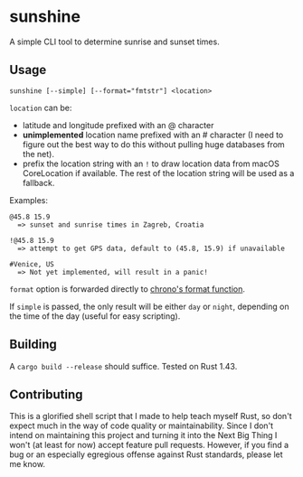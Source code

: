# sunshine

A simple CLI tool to determine sunrise and sunset times.

## Usage

```
sunshine [--simple] [--format="fmtstr"] <location>
```

`location` can be:

- latitude and longitude prefixed with an @ character
- **unimplemented** location name prefixed with an # character (I need to figure
  out the best way to do this without pulling huge databases from the net).
- prefix the location string with an `!` to draw location data from macOS
  CoreLocation if available. The rest of the location string will be used as a
  fallback.

Examples:

```
@45.8 15.9
  => sunset and sunrise times in Zagreb, Croatia

!@45.8 15.9
  => attempt to get GPS data, default to (45.8, 15.9) if unavailable

#Venice, US
  => Not yet implemented, will result in a panic!
```

`format` option is forwarded directly to [chrono's format
function](https://docs.rs/chrono/0.4.11/chrono/format/strftime/index.html).

If `simple` is passed, the only result will be either `day` or `night`,
depending on the time of the day (useful for easy scripting).

## Building

A `cargo build --release` should suffice. Tested on Rust 1.43.

## Contributing

This is a glorified shell script that I made to help teach myself Rust, so don't
expect much in the way of code quality or maintainability. Since I don't intend
on maintaining this project and turning it into the Next Big Thing I won't (at
least for now) accept feature pull requests. However, if you find a bug or an
especially egregious offense against Rust standards, please let me know.
